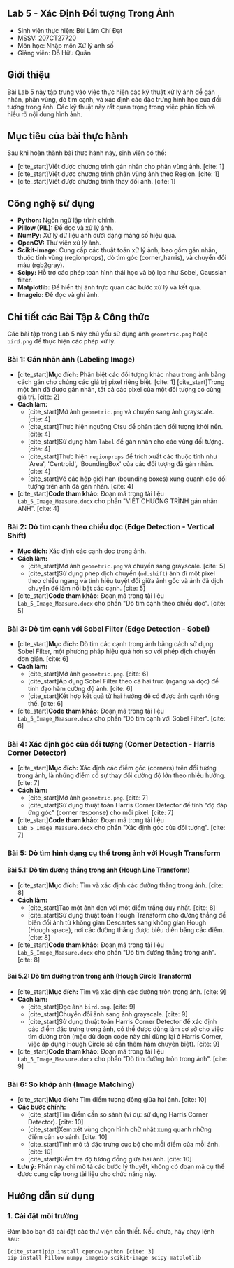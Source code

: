## Lab 5 - Xác Định Đối tượng Trong Ảnh

* Sinh viên thực hiện: Bùi Lâm Chí Đạt
* MSSV: 207CT27720
* Môn học: Nhập môn Xử lý ảnh số
* Giảng viên: Đỗ Hữu Quân

## Giới thiệu

Bài Lab 5 này tập trung vào việc thực hiện các kỹ thuật xử lý ảnh để gán nhãn, phân vùng, dò tìm cạnh, và xác định các đặc trưng hình học của đối tượng trong ảnh. Các kỹ thuật này rất quan trọng trong việc phân tích và hiểu rõ nội dung hình ảnh.

## Mục tiêu của bài thực hành

Sau khi hoàn thành bài thực hành này, sinh viên có thể:
* [cite_start]Viết được chương trình gán nhãn cho phân vùng ảnh. [cite: 1]
* [cite_start]Viết được chương trình phân vùng ảnh theo Region. [cite: 1]
* [cite_start]Viết được chương trình thay đổi ảnh. [cite: 1]

## Công nghệ sử dụng

* **Python:** Ngôn ngữ lập trình chính.
* **Pillow (PIL):** Để đọc và xử lý ảnh.
* **NumPy:** Xử lý dữ liệu ảnh dưới dạng mảng số hiệu quả.
* **OpenCV:** Thư viện xử lý ảnh.
* **Scikit-image:** Cung cấp các thuật toán xử lý ảnh, bao gồm gán nhãn, thuộc tính vùng (regionprops), dò tìm góc (corner_harris), và chuyển đổi màu (rgb2gray).
* **Scipy:** Hỗ trợ các phép toán hình thái học và bộ lọc như Sobel, Gaussian filter.
* **Matplotlib:** Để hiển thị ảnh trực quan các bước xử lý và kết quả.
* **Imageio:** Để đọc và ghi ảnh.

## Chi tiết các Bài Tập & Công thức

Các bài tập trong Lab 5 này chủ yếu sử dụng ảnh `geometric.png` hoặc `bird.png` để thực hiện các phép xử lý.

### Bài 1: Gán nhãn ảnh (Labeling Image)
* [cite_start]**Mục đích:** Phân biệt các đối tượng khác nhau trong ảnh bằng cách gán cho chúng các giá trị pixel riêng biệt. [cite: 1] [cite_start]Trong một ảnh đã được gán nhãn, tất cả các pixel của một đối tượng có cùng giá trị. [cite: 2]
* **Cách làm:**
    * [cite_start]Mở ảnh `geometric.png` và chuyển sang ảnh grayscale. [cite: 4]
    * [cite_start]Thực hiện ngưỡng Otsu để phân tách đối tượng khỏi nền. [cite: 4]
    * [cite_start]Sử dụng hàm `label` để gán nhãn cho các vùng đối tượng. [cite: 4]
    * [cite_start]Thực hiện `regionprops` để trích xuất các thuộc tính như 'Area', 'Centroid', 'BoundingBox' của các đối tượng đã gán nhãn. [cite: 4]
    * [cite_start]Vẽ các hộp giới hạn (bounding boxes) xung quanh các đối tượng trên ảnh đã gán nhãn. [cite: 4]
* [cite_start]**Code tham khảo:** Đoạn mã trong tài liệu `Lab_5_Image_Measure.docx` cho phần "VIẾT CHƯƠNG TRÌNH gán nhãn ẢNH". [cite: 4]

### Bài 2: Dò tìm cạnh theo chiều dọc (Edge Detection - Vertical Shift)
* **Mục đích:** Xác định các cạnh dọc trong ảnh.
* **Cách làm:**
    * [cite_start]Mở ảnh `geometric.png` và chuyển sang grayscale. [cite: 5]
    * [cite_start]Sử dụng phép dịch chuyển (`nd.shift`) ảnh đi một pixel theo chiều ngang và tính hiệu tuyệt đối giữa ảnh gốc và ảnh đã dịch chuyển để làm nổi bật các cạnh. [cite: 5]
* [cite_start]**Code tham khảo:** Đoạn mã trong tài liệu `Lab_5_Image_Measure.docx` cho phần "Dò tìm cạnh theo chiều dọc". [cite: 5]

### Bài 3: Dò tìm cạnh với Sobel Filter (Edge Detection - Sobel)
* [cite_start]**Mục đích:** Dò tìm các cạnh trong ảnh bằng cách sử dụng Sobel Filter, một phương pháp hiệu quả hơn so với phép dịch chuyển đơn giản. [cite: 6]
* **Cách làm:**
    * [cite_start]Mở ảnh `geometric.png`. [cite: 6]
    * [cite_start]Áp dụng Sobel Filter theo cả hai trục (ngang và dọc) để tính đạo hàm cường độ ảnh. [cite: 6]
    * [cite_start]Kết hợp kết quả từ hai hướng để có được ảnh cạnh tổng thể. [cite: 6]
* [cite_start]**Code tham khảo:** Đoạn mã trong tài liệu `Lab_5_Image_Measure.docx` cho phần "Dò tìm cạnh với Sobel Filter". [cite: 6]

### Bài 4: Xác định góc của đối tượng (Corner Detection - Harris Corner Detector)
* [cite_start]**Mục đích:** Xác định các điểm góc (corners) trên đối tượng trong ảnh, là những điểm có sự thay đổi cường độ lớn theo nhiều hướng. [cite: 7]
* **Cách làm:**
    * [cite_start]Mở ảnh `geometric.png`. [cite: 7]
    * [cite_start]Sử dụng thuật toán Harris Corner Detector để tính "độ đáp ứng góc" (corner response) cho mỗi pixel. [cite: 7]
* [cite_start]**Code tham khảo:** Đoạn mã trong tài liệu `Lab_5_Image_Measure.docx` cho phần "Xác định góc của đối tượng". [cite: 7]

### Bài 5: Dò tìm hình dạng cụ thể trong ảnh với Hough Transform
#### Bài 5.1: Dò tìm đường thẳng trong ảnh (Hough Line Transform)
* [cite_start]**Mục đích:** Tìm và xác định các đường thẳng trong ảnh. [cite: 8]
* **Cách làm:**
    * [cite_start]Tạo một ảnh đen với một điểm trắng duy nhất. [cite: 8]
    * [cite_start]Sử dụng thuật toán Hough Transform cho đường thẳng để biến đổi ảnh từ không gian Descartes sang không gian Hough (Hough space), nơi các đường thẳng được biểu diễn bằng các điểm. [cite: 8]
* [cite_start]**Code tham khảo:** Đoạn mã trong tài liệu `Lab_5_Image_Measure.docx` cho phần "Dò tìm đường thẳng trong ảnh". [cite: 8]

#### Bài 5.2: Dò tìm đường tròn trong ảnh (Hough Circle Transform)
* [cite_start]**Mục đích:** Tìm và xác định các đường tròn trong ảnh. [cite: 9]
* **Cách làm:**
    * [cite_start]Đọc ảnh `bird.png`. [cite: 9]
    * [cite_start]Chuyển đổi ảnh sang ảnh grayscale. [cite: 9]
    * [cite_start]Sử dụng thuật toán Harris Corner Detector để xác định các điểm đặc trưng trong ảnh, có thể được dùng làm cơ sở cho việc tìm đường tròn (mặc dù đoạn code này chỉ dừng lại ở Harris Corner, việc áp dụng Hough Circle sẽ cần thêm hàm chuyên biệt). [cite: 9]
* [cite_start]**Code tham khảo:** Đoạn mã trong tài liệu `Lab_5_Image_Measure.docx` cho phần "Dò tìm đường tròn trong ảnh". [cite: 9]

### Bài 6: So khớp ảnh (Image Matching)
* [cite_start]**Mục đích:** Tìm điểm tương đồng giữa hai ảnh. [cite: 10]
* **Các bước chính:**
    * [cite_start]Tìm điểm cần so sánh (ví dụ: sử dụng Harris Corner Detector). [cite: 10]
    * [cite_start]Xem xét vùng chọn hình chữ nhật xung quanh những điểm cần so sánh. [cite: 10]
    * [cite_start]Tính mô tả đặc trưng cục bộ cho mỗi điểm của mỗi ảnh. [cite: 10]
    * [cite_start]Kiểm tra độ tương đồng giữa hai ảnh. [cite: 10]
* **Lưu ý:** Phần này chỉ mô tả các bước lý thuyết, không có đoạn mã cụ thể được cung cấp trong tài liệu cho chức năng này.

## Hướng dẫn sử dụng

### 1. Cài đặt môi trường
Đảm bảo bạn đã cài đặt các thư viện cần thiết. Nếu chưa, hãy chạy lệnh sau:
```bash
[cite_start]pip install opencv-python [cite: 3]
pip install Pillow numpy imageio scikit-image scipy matplotlib
